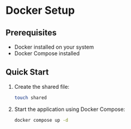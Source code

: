 # Docker Setup

## Prerequisites

- Docker installed on your system
- Docker Compose installed

## Quick Start

1. Create the shared file:
   ```bash
   touch shared
   ```

2. Start the application using Docker Compose:
   ```bash
   docker compose up -d
   ```
